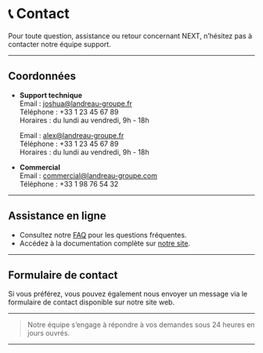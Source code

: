 # 📞 Contact

Pour toute question, assistance ou retour concernant NEXT, n’hésitez pas à contacter notre équipe support.

---

## Coordonnées

- **Support technique**  
    Email : joshua@landreau-groupe.fr  
    Téléphone : +33 1 23 45 67 89  
    Horaires : du lundi au vendredi, 9h - 18h

    Email : alex@landreau-groupe.fr  
    Téléphone : +33 1 23 45 67 89  
    Horaires : du lundi au vendredi, 9h - 18h

- **Commercial**  
  Email : commercial@landreau-groupe.com  
  Téléphone : +33 1 98 76 54 32

---

## Assistance en ligne

- Consultez notre [FAQ](faq.md) pour les questions fréquentes.  
- Accédez à la documentation complète sur [notre site](https://lamizana.github.io/manuel-next/).

---

## Formulaire de contact

Si vous préférez, vous pouvez également nous envoyer un message via le formulaire de contact disponible sur notre site web.

---

> Notre équipe s’engage à répondre à vos demandes sous 24 heures en jours ouvrés.

---
